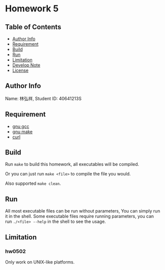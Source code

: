 Homework 5
==========

Table of Contents
-----------------
* [Author Info](#author-info)
* [Requirement](#requirement)
* [Build](#build)
* [Run](#run)
* [Limitation](#limitation)
* [Develop Note](Note.md)
* [License](LICENSE)

Author Info
-----------
Name: 林弘祥, Student ID: 40641213S

Requirement
-----------
* [gnu gcc]
* [gnu make]
* [curl]

[gnu gcc]: https://gcc.gnu.org/
[gnu make]: https://www.gnu.org/software/make/
[curl]: https://curl.se/

Build
-----
Run `make` to build this homework, all executables will be compiled.

Or you can just run `make <file>` to compile the file you would.

Also supported `make clean`.

Run
---
All most executable files can be run without parameters,
You can simply run it in the shell. 
Some executable files require running parameters,
you can run `./<file> --help` in the shell to see the usage. 

Limitation
----------
### hw0502
Only work on UNIX-like platforms.
